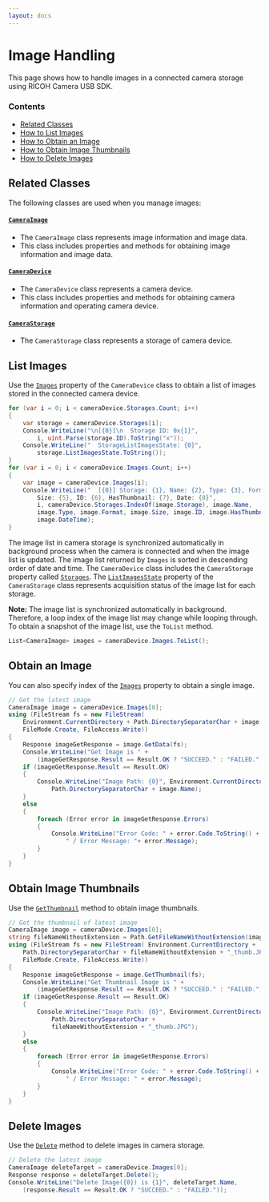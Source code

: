```yaml
---
layout: docs
---
```


# Image Handling

This page shows how to handle images in a connected camera storage using RICOH Camera USB SDK.

### Contents

* [Related Classes](#related-classes)
* [How to List Images](#list-images)
* [How to Obtain an Image](#obtain-an-image)
* [How to Obtain Image Thumbnails](#obtain-image-thumbnails)
* [How to Delete Images](#delete-images)

## Related Classes

The following classes are used when you manage images:

#### [`CameraImage`](../../api_reference/html/T_Ricoh_CameraController_CameraImage.htm)

* The `CameraImage` class represents image information and image data.
* This class includes properties and methods for obtaining image information and image data.

#### [`CameraDevice`](../../api_reference/html/T_Ricoh_CameraController_CameraDevice.htm)

* The `CameraDevice` class represents a camera device.
* This class includes properties and methods for obtaining camera information and operating camera device.

#### [`CameraStorage`](../../api_reference/html/T_Ricoh_CameraController_CameraStorage.htm)

* The `CameraStorage` class represents a storage of camera device.

## List Images

Use the [`Images`](../../api_reference/html/P_Ricoh_CameraController_CameraDevice_Images.htm) property of the `CameraDevice` class to obtain a list of images stored in the connected camera device.

```csharp
for (var i = 0; i < cameraDevice.Storages.Count; i++)
{
    var storage = cameraDevice.Storages[i];
    Console.WriteLine("\n[{0}]\n  Storage ID: 0x{1}",
        i, uint.Parse(storage.ID).ToString("x"));
    Console.WriteLine("  StorageListImagesState: {0}",
        storage.ListImagesState.ToString());
}
for (var i = 0; i < cameraDevice.Images.Count; i++)
{
    var image = cameraDevice.Images[i];
    Console.WriteLine("  [{0}] Storage: {1}, Name: {2}, Type: {3}, Format: {4},
        Size: {5}, ID: {6}, HasThumbnail: {7}, Date: {8}",
        i, cameraDevice.Storages.IndexOf(image.Storage), image.Name,
        image.Type, image.Format, image.Size, image.ID, image.HasThumbnail,
        image.DateTime);
}
```

The image list in camera storage is synchronized automatically in background process when the camera is connected and when the image list is updated. The image list returned by `Images` is sorted in descending order of date and time. The `CameraDevice` class includes the `CameraStorage` property called  [`Storages`](../../api_reference/html/P_Ricoh_CameraController_CameraDevice_Storages.htm).  The [`ListImagesState`](../../api_reference/html/P_Ricoh_CameraController_CameraStorage_ListImagesState.htm) property of the `CameraStorage` class represents acquisition status of the image list for each storage.

**Note:** The image list is synchronized automatically in background. Therefore, a loop index of the image list may change while looping through. To obtain a snapshot of the image list, use the `ToList` method.

```csharp
List<CameraImage> images = cameraDevice.Images.ToList();
```

## Obtain an Image

You can also specify index of the [`Images`](../../api_reference/html/P_Ricoh_CameraController_CameraDevice_Images.htm) property to obtain a single image.

```csharp
// Get the latest image
CameraImage image = cameraDevice.Images[0];
using (FileStream fs = new FileStream(
    Environment.CurrentDirectory + Path.DirectorySeparatorChar + image.Name,
    FileMode.Create, FileAccess.Write))
{
    Response imageGetResponse = image.GetData(fs);
    Console.WriteLine("Get Image is " +
        (imageGetResponse.Result == Result.OK ? "SUCCEED." : "FAILED."));
    if (imageGetResponse.Result == Result.OK)
    {
        Console.WriteLine("Image Path: {0}", Environment.CurrentDirectory +
            Path.DirectorySeparatorChar + image.Name);
    }
    else
    {
        foreach (Error error in imageGetResponse.Errors)
        {
            Console.WriteLine("Error Code: " + error.Code.ToString() +
                " / Error Message: "+ error.Message);
        }
    }
}
```

## Obtain Image Thumbnails

Use the [`GetThumbnail`](../../api_reference/html/M_Ricoh_CameraController_CameraImage_GetThumbnail.htm) method to obtain image thumbnails.

```csharp
// Get the thumbnail of latest image
CameraImage image = cameraDevice.Images[0];
string fileNameWithoutExtension = Path.GetFileNameWithoutExtension(image.Name);
using (FileStream fs = new FileStream( Environment.CurrentDirectory +
    Path.DirectorySeparatorChar + fileNameWithoutExtension + "_thumb.JPG",
    FileMode.Create, FileAccess.Write))
{
    Response imageGetResponse = image.GetThumbnail(fs);
    Console.WriteLine("Get Thumbnail Image is " +
        (imageGetResponse.Result == Result.OK ? "SUCCEED." : "FAILED."));
    if (imageGetResponse.Result == Result.OK)
    {
        Console.WriteLine("Image Path: {0}", Environment.CurrentDirectory +
            Path.DirectorySeparatorChar +
            fileNameWithoutExtension + "_thumb.JPG");
    }
    else
    {
        foreach (Error error in imageGetResponse.Errors)
        {
            Console.WriteLine("Error Code: " + error.Code.ToString() +
                " / Error Message: " + error.Message);
        }
    }
}
```

## Delete Images

Use the [`Delete`](../../api_reference/html/M_Ricoh_CameraController_CameraImage_Delete.htm) method to delete images in camera storage.

```csharp
// Delete the latest image
CameraImage deleteTarget = cameraDevice.Images[0];
Response response = deleteTarget.Delete();
Console.WriteLine("Delete Image({0}) is {1}", deleteTarget.Name,
    (response.Result == Result.OK ? "SUCCEED." : "FAILED."));
```
